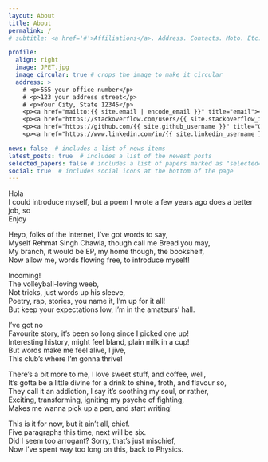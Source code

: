 ```yaml
---
layout: About
title: About
permalink: /
# subtitle: <a href='#'>Affiliations</a>. Address. Contacts. Moto. Etc.

profile:
  align: right
  image: JPET.jpg
  image_circular: true # crops the image to make it circular
  address: >
    # <p>555 your office number</p>
    # <p>123 your address street</p>
    # <p>Your City, State 12345</p>
    <p><a href="mailto:{{ site.email | encode_email }}" title="email"><i class="fas fa-envelope"></i>Email : rehmatsinghchawla (at) iitb.ac.in</a></p>
    <p><a href="https://stackoverflow.com/users/{{ site.stackoverflow_id }}" title="Stackoverflow"><i class="fab fa-stack-overflow"></i>StackOverflow</a></p>
    <p><a href="https://github.com/{{ site.github_username }}" title="GitHub"><i class="fab fa-github"></i>Github : RehmatSChawla</a></p>
    <p><a href="https://www.linkedin.com/in/{{ site.linkedin_username }}" title="LinkedIn"><i class="fab fa-linkedin"></i>LinkedIn</a></p>

news: false  # includes a list of news items
latest_posts: true  # includes a list of the newest posts
selected_papers: false # includes a list of papers marked as "selected={true}"
social: true  # includes social icons at the bottom of the page
---
```


Hola<br>
I could introduce myself, but a poem I wrote a few years ago does a better job, so<br>
Enjoy

Heyo, folks of the internet, I’ve got words to say,<br>
Myself Rehmat Singh Chawla, though call me Bread you may,<br>
My branch, it would be EP, my home though, the bookshelf,<br>
Now allow me, words flowing free, to introduce myself!

Incoming!<br>
The volleyball-loving weeb,<br>
Not tricks, just words up his sleeve,<br>
Poetry, rap, stories, you name it, I’m up for it all!<br>
But keep your expectations low, I’m in the amateurs’ hall.

I’ve got no<br>
Favourite story, it’s been so long since I picked one up!<br>
Interesting history, might feel bland, plain milk in a cup!<br>
But words make me feel alive, I jive,<br>
This club’s where I’m gonna thrive!

There’s a bit more to me, I love sweet stuff, and coffee, well,<br>
It’s gotta be a little divine for a drink to shine, froth, and flavour so,<br>
They call it an addiction, I say it’s soothing my soul, or rather,<br>
Exciting, transforming, igniting my psyche of fighting,<br>
Makes me wanna pick up a pen, and start writing!

This is it for now, but it ain’t all, chief.<br>
Five paragraphs this time, next will be six.<br>
Did I seem too arrogant? Sorry, that’s just mischief,<br>
Now I’ve spent way too long on this, back to Physics. 
